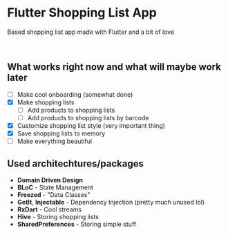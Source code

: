# Flutter Shopping List App

Based shopping list app made with Flutter and a bit of love

<div>
<img src="https://img.shields.io/badge/made%20with-flutter%20%F0%9F%92%98-blue" alt="">
<img src="https://img.shields.io/badge/works%3F-propbably-yellow" alt="">
<img src="https://img.shields.io/badge/author-is%20chillin-red" alt="">
</div>

## What works right now and what will maybe work later

- [ ] Make cool onboarding (somewhat done)
- [x] Make shopping lists
  - [ ] Add products to shopping lists
  - [ ] Add products to shopping lists by barcode
- [x] Customize shopping list style (very important thing)
- [x] Save shopping lists to memory
- [ ] Make everything beautiful

## Used architechtures/packages

- **Domain Driven Design**
- **BLoC** - State Management
- **Freezed** - "Data Classes"
- **GetIt**, **Injectable** - Dependency Injection (pretty much unused lol)
- **RxDart** - Cool streams
- **Hive** - Storing shopping lists
- **SharedPreferences** - Storing simple stuff
